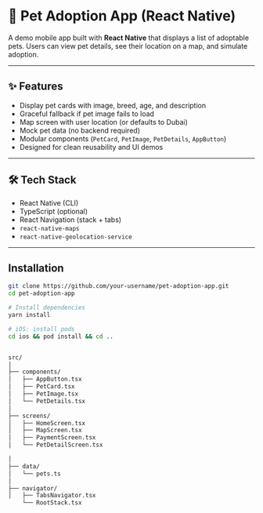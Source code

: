 # 🐾 Pet Adoption App (React Native)

A demo mobile app built with **React Native** that displays a list of adoptable pets. Users can view pet details, see their location on a map, and simulate adoption.

---

## ✨ Features

- Display pet cards with image, breed, age, and description
- Graceful fallback if pet image fails to load
- Map screen with user location (or defaults to Dubai)
- Mock pet data (no backend required)
- Modular components (`PetCard`, `PetImage`, `PetDetails`, `AppButton`)
- Designed for clean reusability and UI demos

---

## 🛠️ Tech Stack

- React Native (CLI)
- TypeScript (optional)
- React Navigation (stack + tabs)
- `react-native-maps`
- `react-native-geolocation-service`

---

## Installation

```bash
git clone https://github.com/your-username/pet-adoption-app.git
cd pet-adoption-app

# Install dependencies
yarn install

# iOS: install pods
cd ios && pod install && cd ..


src/
│
├── components/
│   ├── AppButton.tsx
│   ├── PetCard.tsx
│   ├── PetImage.tsx
│   └── PetDetails.tsx
│
├── screens/
│   ├── HomeScreen.tsx
│   ├── MapScreen.tsx
│   ├── PaymentScreen.tsx
│   └── PetDetailScreen.tsx

│
├── data/
│   └── pets.ts
│
├── navigator/
│   ├── TabsNavigator.tsx
    └── RootStack.tsx
